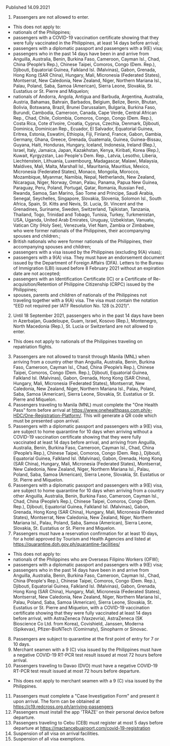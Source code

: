 Published 14.09.2021
1. Passengers are not allowed to enter.
- This does not apply to:
- nationals of the Philippines;
- passengers with a COVID-19 vaccination certificate showing that they were fully vaccinated in the Philippines, at least 14 days before arrival;
- passengers with a diplomatic passport and passengers with a 9(E) visa;
- passengers who in the past 14 days have been in and arrive from Anguilla, Australia, Benin, Burkina Faso, Cameroon, Cayman Isl., Chad, China (People’s Rep.), Chinese Taipei, Comoros, Congo (Dem. Rep.), Djibouti, Equatorial Guinea, Falkland Isl. (Malvinas), Gabon, Grenada, Hong Kong (SAR China), Hungary, Mali, Micronesia (Federated States), Montserrat, New Caledonia, New Zealand, Niger, Northern Mariana Isl., Palau, Poland, Saba, Samoa (American), Sierra Leone, Slovakia, St. Eustatius or St. Pierre and Miquelon;
- nationals of Andorra, Angola, Antigua and Barbuda, Argentina, Australia, Austria, Bahamas, Bahrain, Barbados, Belgium, Belize, Benin, Bhutan, Bolivia, Botswana, Brazil, Brunei Darussalam, Bulgaria, Burkina Faso, Burundi, Cambodia, Cameroon, Canada, Cape Verde, Central African Rep., Chad, Chile, Colombia, Comoros, Congo, Congo (Dem. Rep.), Costa Rica, Cote d'Ivoire, Croatia, Cyprus, Czechia, Denmark, Djibouti, Dominica, Dominican Rep., Ecuador, El Salvador, Equatorial Guinea, Eritrea, Estonia, Eswatini, Ethiopia, Fiji, Finland, France, Gabon, Gambia, Germany, Ghana, Greece, Grenada, Guatemala, Guinea, Guinea-Bissau, Guyana, Haiti, Honduras, Hungary, Iceland, Indonesia, Ireland (Rep.), Israel, Italy, Jamaica, Japan, Kazakhstan, Kenya, Kiribati, Korea (Rep.), Kuwait, Kyrgyzstan, Lao People's Dem. Rep., Latvia, Lesotho, Liberia, Liechtenstein, Lithuania, Luxembourg, Madagascar, Malawi, Malaysia, Maldives, Mali, Malta, Marshall Isl., Mauritania, Mauritius, Mexico, Micronesia (Federated States), Monaco, Mongolia, Morocco, Mozambique, Myanmar, Namibia, Nepal, Netherlands, New Zealand, Nicaragua, Niger, Norway, Oman, Palau, Panama, Papua New Guinea, Paraguay, Peru, Poland, Portugal, Qatar, Romania, Russian Fed., Rwanda, Samoa, San Marino, Sao Tome and Principe, Saudi Arabia, Senegal, Seychelles, Singapore, Slovakia, Slovenia, Solomon Isl., South Africa, Spain, St. Kitts and Nevis, St. Lucia, St. Vincent and the Grenadines, Suriname, Sweden, Switzerland, Tajikistan, Tanzania, Thailand, Togo, Trinidad and Tobago, Tunisia, Turkey, Turkmenistan, USA, Uganda, United Arab Emirates, Uruguay, Uzbekistan, Vanuatu, Vatican City (Holy See), Venezuela, Viet Nam, Zambia or Zimbabwe, who were former nationals of the Philippines, their accompanying spouses and children.;
- British nationals who were former nationals of the Philippines, their accompanying spouses and children;
- passengers with a visa issued by the Philippines (excluding 9(A) visas);
- passengers with a 9(A) visa. They must have an endorsement document issued by the Department of Foreign Affairs (DFA). Letters to the Bureau of Immigration (LBI) issued before 8 February 2021 without an expiration date are not accepted;
- passengers with an Identification Certificate (IC) or a Certificate of Re-acquisition/Retention of Philippine Citizenship (CRPC) issued by the Philippines;
- spouses, parents and children of nationals of the Philippines not traveling together with a 9(A) visa. The visa must contain the notation “EED not required per IATF Resolution No. 128 (s.2021)".
2. Until 18 September 2021, passengers who in the past 14 days have been in Azerbaijan, Guadeloupe, Guam, Israel, Kosovo (Rep.), Montenegro, North Macedonia (Rep.), St. Lucia or Switzerland are not allowed to enter.
- This does not apply to nationals of the Philippines traveling on repatriation flights.
3. Passengers are not allowed to transit through Manila (MNL) when arriving from a country other than Anguilla, Australia, Benin, Burkina Faso, Cameroon, Cayman Isl., Chad, China (People’s Rep.), Chinese Taipei, Comoros, Congo (Dem. Rep.), Djibouti, Equatorial Guinea, Falkland Isl. (Malvinas), Gabon, Grenada, Hong Kong (SAR China), Hungary, Mali, Micronesia (Federated States), Montserrat, New Caledonia, New Zealand, Niger, Northern Mariana Isl., Palau, Poland, Saba, Samoa (American), Sierra Leone, Slovakia, St. Eustatius or St. Pierre and Miquelon.
4. Passengers traveling to Manila (MNL) must complete the "One Health Pass" form before arrival at <a href="https://www.onehealthpass.com.ph/e-HDC/One-Registration-Platform/">https://www.onehealthpass.com.ph/e-HDC/One-Registration-Platform/</a>. This will generate a QR code which must be presented upon arrival.
5. Passengers with a diplomatic passport and passengers with a 9(E) visa, are subject to home quarantine for 10 days when arriving without a COVID-19 vaccination certificate showing that they were fully vaccinated at least 14 days before arrival, and arriving from Anguilla, Australia, Benin, Burkina Faso, Cameroon, Cayman Isl., Chad, China (People’s Rep.), Chinese Taipei, Comoros, Congo (Dem. Rep.), Djibouti, Equatorial Guinea, Falkland Isl. (Malvinas), Gabon, Grenada, Hong Kong (SAR China), Hungary, Mali, Micronesia (Federated States), Montserrat, New Caledonia, New Zealand, Niger, Northern Mariana Isl., Palau, Poland, Saba, Samoa (American), Sierra Leone, Slovakia, St. Eustatius or St. Pierre and Miquelon.
6. Passengers with a diplomatic passport and passengers with a 9(E) visa, are subject to home quarantine for 10 days when arriving from a country other Anguilla, Australia, Benin, Burkina Faso, Cameroon, Cayman Isl., Chad, China (People’s Rep.), Chinese Taipei, Comoros, Congo (Dem. Rep.), Djibouti, Equatorial Guinea, Falkland Isl. (Malvinas), Gabon, Grenada, Hong Kong (SAR China), Hungary, Mali, Micronesia (Federated States), Montserrat, New Caledonia, New Zealand, Niger, Northern Mariana Isl., Palau, Poland, Saba, Samoa (American), Sierra Leone, Slovakia, St. Eustatius or St. Pierre and Miquelon.
7. Passengers must have a reservation confirmation for at least 10 days, for a hotel approved by Tourism and Health Agencies and listed at <a href="https://quarantine.doh.gov.ph/quarantine-facilities/">https://quarantine.doh.gov.ph/quarantine-facilities/</a>
- This does not apply to:
- nationals of the Philippines who are Overseas Filipino Workers (OFW);
- passengers with a diplomatic passport and passengers with a 9(E) visa;
- passengers who in the past 14 days have been in and arrive from Anguilla, Australia, Benin, Burkina Faso, Cameroon, Cayman Isl., Chad, China (People's Rep.), Chinese Taipei, Comoros, Congo (Dem. Rep.), Djibouti, Equatorial Guinea, Falkland Isl. (Malvinas), Gabon, Grenada, Hong Kong (SAR China), Hungary, Mali, Micronesia (Federated States), Montserrat, New Caledonia, New Zealand, Niger, Northern Mariana Isl., Palau, Poland, Saba, Samoa (American), Sierra Leone, Slovakia, St. Eustatius or St. Pierre and Miquelon, with a COVID-19 vaccination certificate showing that they were fully vaccinated at least 14 days before arrival, with AstraZeneca (Vaxzevria), AstraZeneca (SK Bioscience Co Ltd. from Korea), Covishield, Janssen, Moderna (Spikevax), Pfizer-BioNTech (Comirnaty), Sinopharm or Sinovac.
8. Passengers are subject to quarantine at the first point of entry for 7 or 10 days.
9. Merchant seamen with a 9 (C) visa issued by the Philippines must have a negative COVID-19 RT-PCR test result issued at most 72 hours before arrival.
10. Passengers traveling to Davao (DVO) must have a negative COVID-19 RT-PCR test result issued at most 72 hours before departure.
- This does not apply to merchant seamen with a 9 (C) visa issued by the Philippines.
11. Passengers must complete a "Case Investigation Form" and present it upon arrival. The form can be obtained at <a href="https://c19.redcross.org.ph/arriving-passengers">https://c19.redcross.org.ph/arriving-passengers</a>
12. Passengers must install the app 'TRAZE' on their personal device before departure.
13. Passengers traveling to Cebu (CEB) must register at most 5 days before departure at <a href="https://mactancebuairport.com/covid-19-registration">https://mactancebuairport.com/covid-19-registration</a>
14. Suspension of all visa on arrival facilities.
15. Suspension of all visa exemptions.